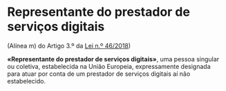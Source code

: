 # Representante do prestador de serviços digitais
(Alínea m) do Artigo 3.º da [Lei n.º 46/2018](https://data.dre.pt/eli/lei/46/2018/08/13/p/dre/pt/html))

**«Representante do prestador de serviços digitais»**, uma pessoa singular ou coletiva, estabelecida na União Europeia, expressamente designada para atuar por conta de um prestador de serviços digitais aí não estabelecido.